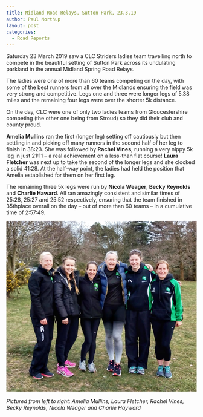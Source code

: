 ```yaml
---
title: Midland Road Relays, Sutton Park, 23.3.19﻿
author: Paul Northup
layout: post
categories:
  - Road Reports
---
```

Saturday 23 March 2019 saw a CLC Striders ladies team travelling north to compete in the beautiful setting of Sutton Park across its undulating parkland in the annual Midland Spring Road Relays.

The ladies were one of more than 60 teams competing on the day, with some of the best runners from all over the Midlands ensuring the field was very strong and competitive. Legs one and three were longer legs of 5.38 miles and the remaining four legs were over the shorter 5k distance.

On the day, CLC were one of only two ladies teams from Gloucestershire competing (the other one being from Stroud) so they did their club and county proud.

**Amelia Mullins** ran the first (longer leg) setting off cautiously but then settling in and picking off many runners in the second half of her leg to finish in 38:23. She was followed by **Rachel Vines**, running a very nippy 5k leg in just 21:11 – a real achievement on a less-than flat course! **Laura Fletcher** was next up to take the second of the longer legs and she clocked a solid 41:28. At the half-way point, the ladies had held the position that Amelia established for them on her first leg.

The remaining three 5k legs were run by **Nicola Weager**, **Becky Reynolds** and **Charlie Haward**. All ran amazingly consistent and similar times of 25:28, 25:27 and 25:52 respectively, ensuring that the team finished in 35thplace overall on the day – out of more than 60 teams – in a cumulative time of 2:57:49.

<img src="/images/2019/03/Midland-Road-Relays-23.3.19.jpg" alt="Pictured from left to right: Amelia Mullins, Laura Fletcher, Rachel Vines, Becky Reynolds, Nicola Weager and Charlie Hayward" />

_Pictured from left to right: Amelia Mullins, Laura Fletcher, Rachel Vines, Becky Reynolds, Nicola Weager and Charlie Hayward_
